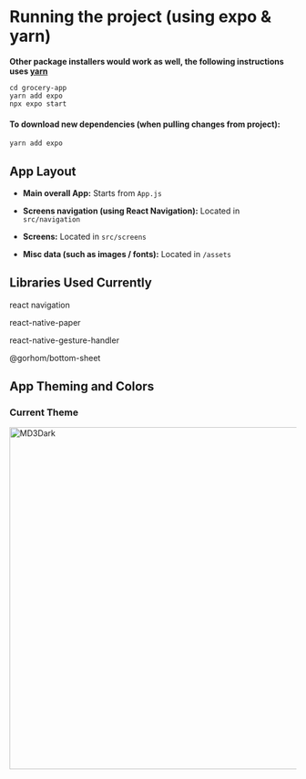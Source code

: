 # Running the project (using expo & yarn)

**Other package installers would work as well, the following instructions uses [yarn](https://classic.yarnpkg.com/lang/en/docs/install/#windows-stable)**

```
cd grocery-app
yarn add expo
npx expo start
```

#### To download new dependencies (when pulling changes from project):
```
yarn add expo
```

## App Layout
- **Main overall App:** Starts from `App.js`

- **Screens navigation (using React Navigation):** Located in `src/navigation`

- **Screens:** Located in `src/screens`

- **Misc data (such as images / fonts):** Located in `/assets`

## Libraries Used Currently

react navigation

react-native-paper

react-native-gesture-handler

@gorhom/bottom-sheet

## App Theming and Colors

### **Current Theme** 
<img src="https://github.com/sxfoo/grocery-app/assets/110796551/b9a51132-76cd-4a82-a1f2-3918d18a1941" alt="MD3Dark" width="600" />

